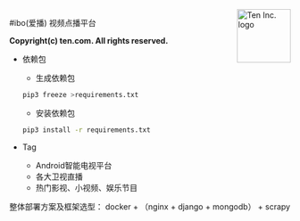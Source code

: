 <img src="https://avatars0.githubusercontent.com/u/1342004?v=3&s=96" alt="Ten Inc. logo" title="Ten" align="right" height="96" width="96" />

#ibo(爱播) 视频点播平台

**Copyright(c) __ten.com__. All rights reserved.**


- 依赖包
  - 生成依赖包
  ```bash
  pip3 freeze >requirements.txt
  ```
  - 安装依赖包
  ```bash
  pip3 install -r requirements.txt
  ```


- Tag
  - Android智能电视平台
  - 各大卫视直播
  - 热门影视、小视频、娱乐节目

整体部署方案及框架选型：
docker + （nginx + django + mongodb） + scrapy



